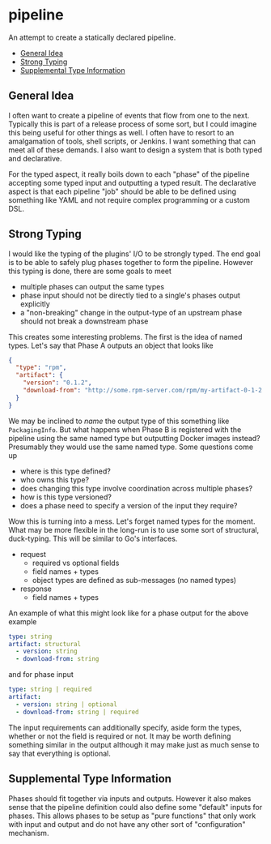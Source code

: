 # pipeline

An attempt to create a statically declared pipeline.

<!-- START doctoc generated TOC please keep comment here to allow auto update -->
<!-- DON'T EDIT THIS SECTION, INSTEAD RE-RUN doctoc TO UPDATE -->


- [General Idea](#general-idea)
- [Strong Typing](#strong-typing)
- [Supplemental Type Information](#supplemental-type-information)

<!-- END doctoc generated TOC please keep comment here to allow auto update -->

## General Idea

I often want to create a pipeline of events that flow from one to the next. Typically this is part
of a release process of some sort, but I could imagine this being useful for other things as well.
I often have to resort to an amalgamation of tools, shell scripts, or Jenkins. I want something that
can meet all of these demands. I also want to design a system that is both typed and declarative.

For the typed aspect, it really boils down to each "phase" of the pipeline accepting some typed
input and outputting a typed result. The declarative aspect is that each pipeline "job" should be
able to be defined using something like YAML and not require complex programming or a custom DSL.


## Strong Typing

I would like the typing of the plugins' I/O to be strongly typed. The end goal is to be able to safely
plug phases together to form the pipeline. However this typing is done, there are some goals to meet

+ multiple phases can output the same types
+ phase input should not be directly tied to a single's phases output explicitly
+ a "non-breaking" change in the output-type of an upstream phase should not break a downstream phase

This creates some interesting problems. The first is the idea of named types. Let's say that Phase A
outputs an object that looks like

```json
{
  "type": "rpm",
  "artifact": {
    "version": "0.1.2",
    "download-from": "http://some.rpm-server.com/rpm/my-artifact-0-1-2.rpm"
  }
}
```

We may be inclined to _name_ the output type of this something like `PackagingInfo`. But what happens
when Phase B is registered with the pipeline using the same named type but outputting Docker images
instead? Presumably they would use the same named type. Some questions come up

+ where is this type defined?
+ who owns this type?
+ does changing this type involve coordination across multiple phases?
+ how is this type versioned?
+ does a phase need to specify a version of the input they require?

Wow this is turning into a mess. Let's forget named types for the moment. What may be more flexible in
the long-run is to use some sort of structural, duck-typing. This will be similar to Go's interfaces.

+ request
  + required vs optional fields
  + field names + types
  + object types are defined as sub-messages (no named types)
+ response
  + field names + types


An example of what this might look like for a phase output for the above example

```yaml
type: string
artifact: structural
  - version: string
  - download-from: string
```

and for phase input

```yaml
type: string | required
artifact:
  - version: string | optional
  - download-from: string | required
```

The input requirements can additionally specify, aside form the types, whether or not the field is
required or not. It may be worth defining something similar in the output although it may make just
as much sense to say that everything is optional.

## Supplemental Type Information

Phases should fit together via inputs and outputs. However it also makes sense that the pipeline definition
could also define some "default" inputs for phases. This allows phases to be setup as "pure functions" that
only work with input and output and do not have any other sort of "configuration" mechanism.
